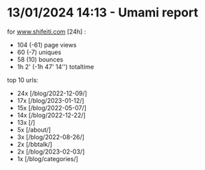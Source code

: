 # 13/01/2024 14:13 - Umami report
for www.shifeiti.com [24h] :

 - 104 (-61) page views
 - 60 (-7) uniques
 - 58 (10) bounces
 - 1h 2'  (-1h 47' 14'') totaltime


top 10 urls:
 - 24x [/blog/2022-12-09/]
 - 17x [/blog/2023-01-12/]
 - 15x [/blog/2022-05-07/]
 - 14x [/blog/2022-12-22/]
 - 13x [/]
 - 5x [/about/]
 - 3x [/blog/2022-08-26/]
 - 2x [/bbtalk/]
 - 2x [/blog/2023-02-03/]
 - 1x [/blog/categories/]


